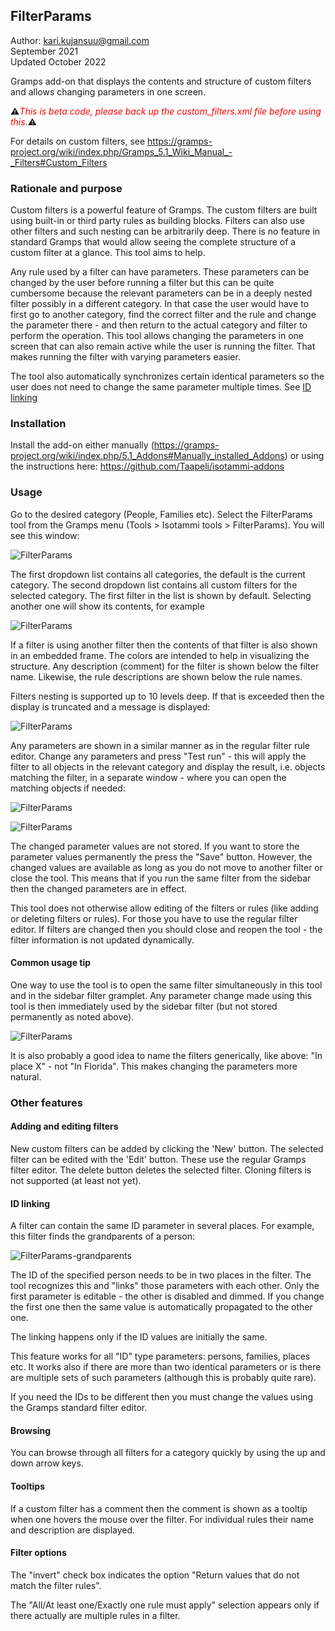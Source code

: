 FilterParams
------------
Author: kari.kujansuu@gmail.com<br>
September 2021<br>
Updated October 2022

Gramps add-on that displays the contents and structure of custom filters and allows changing parameters in one screen.

⚠<span style="color:red">*This is beta code, please back up the custom_filters.xml file before using this.*</span>⚠

For details on custom filters, see https://gramps-project.org/wiki/index.php/Gramps_5.1_Wiki_Manual_-_Filters#Custom_Filters

### Rationale and purpose

Custom filters is a powerful feature of Gramps. The custom filters are built using built-in or third party rules as building blocks. Filters can also use other filters and such nesting can be arbitrarily deep. There is no feature in standard Gramps that would allow seeing the complete structure of a custom filter at a glance. This tool aims to help.

Any rule used by a filter can have parameters. These parameters can be changed by the user before running a filter but this can be quite cumbersome because the relevant parameters can be in a deeply nested filter possibly in a different category. In that case the user would have to first go to another category, find the correct filter and the rule and change the parameter there - and then return to the actual category and filter to perform the operation. This tool allows changing the parameters in one screen that can also remain active while the user is running the filter. That makes running the filter with varying parameters easier.

The tool also automatically synchronizes certain identical parameters so the user does not need to change the same parameter multiple times. See [ID linking](#id-linking)

### Installation

Install the add-on either manually (https://gramps-project.org/wiki/index.php/5.1_Addons#Manually_installed_Addons) or using the instructions here: https://github.com/Taapeli/isotammi-addons

### Usage

Go to the desired category (People, Families etc). Select the FilterParams tool from the Gramps menu (Tools > Isotammi tools > FilterParams). You will see this window:

![FilterParams](FilterParams.png)

The first dropdown list contains all categories, the default is the current category. The second dropdown list contains all custom filters for the selected category. The first filter in the list is shown by default. Selecting another one will show its contents, for example

![FilterParams](FilterParams2.png)

If a filter is using another filter then the contents of that filter is also shown in an embedded frame. The colors are intended to help in visualizing the structure.  Any description (comment) for the filter is shown below the filter name. Likewise, the rule descriptions are shown below the rule names.

Filters nesting is supported up to 10 levels deep. If that is exceeded then the display is truncated and a message is displayed:

![FilterParams](FilterParams-nesting.png)


Any parameters are shown in a similar manner as in the regular filter rule editor. Change any parameters and press "Test run" - this will apply the filter to all objects in the relevant category and display the result, i.e. objects matching the filter, in a separate window - where you can open the matching objects if needed:

![FilterParams](FilterParams-testrun.png)

![FilterParams](FilterParams-testrun-results.png)

The changed parameter values are not stored. If you want to store the parameter values permanently the press the "Save" button. However, the changed values are available as long as you do not move to another filter or close the tool. This means that if you run the same filter from the sidebar then the changed parameters are in effect.

This tool does not otherwise allow editing of the filters or rules (like adding or deleting filters or rules). For those you have to use the regular filter editor. If filters are changed then you should close and reopen the tool - the filter information is not updated dynamically.

#### Common usage tip

One way to use the tool is to open the same filter simultaneously in this tool and in the sidebar filter gramplet. Any parameter change made using this tool is then immediately used by the sidebar filter (but not stored permanently as noted above).

![FilterParams](FilterParams3.png)

It is also probably a good idea to name the filters generically, like above: "In place X" - not "In Florida". This makes changing the parameters more natural.

### Other features

#### Adding and editing filters

New custom filters can be added by clicking the 'New' button. The selected filter can be edited with the 'Edit' button. These use the regular Gramps filter editor. The delete button deletes the selected filter. Cloning filters is not supported (at least not yet).

#### ID linking

A filter can contain the same ID parameter in several places. For example, this filter finds the grandparents of a person:

![FilterParams-grandparents](FilterParams-grandparents.png)

The ID of the specified person needs to be in two places in the filter. The tool recognizes this and "links" those parameters with each other. Only the first parameter is editable - the other is disabled and dimmed. If you change the first one then the same value is automatically propagated to the other one. 

The linking happens only if the ID values are initially the same.

This feature works for all "ID" type parameters: persons, families, places etc. It works also if there are more than two identical parameters or is there are multiple sets of such parameters (although this is probably quite rare). 

If you need the IDs to be different then you must change the values using the Gramps standard filter editor.

#### Browsing

You can browse through all filters for a category quickly by using the up and down arrow keys.

#### Tooltips

If a custom filter has a comment then the comment is shown as a tooltip when one hovers the mouse over the filter. For individual rules their name and description are displayed.

#### Filter options

The "invert" check box indicates the option "Return values that do not match the filter rules".

The "All/At least one/Exactly one rule must apply" selection appears only if there actually are multiple rules in a filter.


